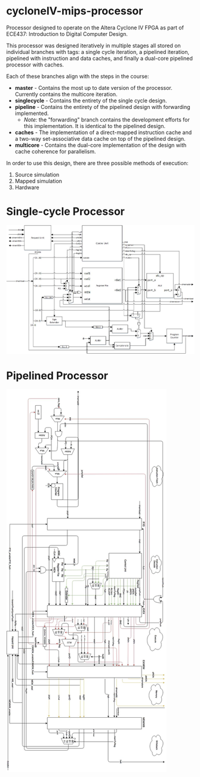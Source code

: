 # cycloneIV-mips-processor
Processor designed to operate on the Altera Cyclone IV FPGA as part of ECE437: Introduction to Digital Computer Design.

This processor was designed iteratively in multiple stages all stored on individual branches with tags: a single cycle iteration, a pipelined iteration, pipelined with instruction and data caches, and finally a dual-core pipelined processor with caches.

Each of these branches align with the steps in the course:
* **master** - Contains the most up to date version of the processor. Currently contains the multicore iteration.
* **singlecycle** - Contains the entirety of the single cycle design.
* **pipeline** - Contains the entirety of the pipelined design with forwarding implemented.
  * *Note:* the "forwarding" branch contains the development efforts for this implementation. It is identical to the pipelined design.
* **caches** - The implementation of a direct-mapped instruction cache and a two-way set-associative data cache on top of the pipelined design.
* **multicore** - Contains the dual-core implementation of the design with cache coherence for parallelism.

In order to use this design, there are three possible methods of execution:
1) Source simulation
2) Mapped simulation
3) Hardware

# Single-cycle Processor
![Singlecycle Diagram](documents/SingleCycleProcessor.jpg?raw=true "Singlecycle Diagram")
# Pipelined Processor
![Pipeline Diagram](documents/PipelineProcessor.jpg?raw=true "Pipeline Diagram")
